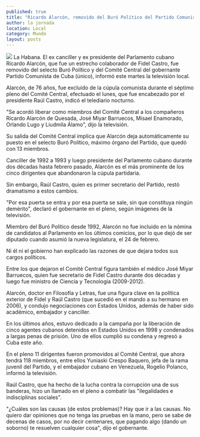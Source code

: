 ```yaml
---
published: true
title: "Ricardo Alarcón, removido del Buró Político del Partido Comunista de Cuba"
author: la jornada
location: Local
category: Mundo
layout: posts
---
```


![](http://i.imgur.com/P71Pplvm.jpg)
La Habana. El ex canciller y ex presidente del Parlamento cubano Ricardo Alarcón, que fue un estrecho colaborador de Fidel Castro, fue removido del selecto Buró Político y del Comité Central del gobernante Partido Comunista de Cuba (único), informó este martes la televisión local.

Alarcón, de 76 años, fue excluido de la cúpula comunista durante el séptimo pleno del Comité Central, efectuado el lunes, que fue encabezado por el presidente Raúl Castro, indicó el telediario nocturno.

"Se acordó liberar como miembros del Comité Central a los compañeros Ricardo Alarcón de Quesada, José Miyar Barruecos, Misael Enamorado, Orlando Lugo y Liudmila Álamo", dijo la televisión.

Su salida del Comité Central implica que Alarcón deja automáticamente su puesto en el selecto Buró Político, máximo órgano del Partido, que quedó con 13 miembros.

Canciller de 1992 a 1993 y luego presidente del Parlamento cubano durante dos décadas hasta febrero pasado, Alarcón es el más prominente de los cinco dirigentes que abandonaron la cúpula partidaria.

Sin embargo, Raúl Castro, quien es primer secretario del Partido, restó dramatismo a estos cambios.

"Por esa puerta se entra y por esa puerta se sale, sin que constituya ningún demérito", declaró el gobernante en el pleno, según imágenes de la televisión.

Miembro del Buró Político desde 1992, Alarcón no fue incluido en la nómina de candidatos al Parlamento en los últimos comicios, por lo que dejó de ser diputado cuando asumió la nueva legislatura, el 24 de febrero.

Ni él ni el gobierno han explicado las razones de que dejara todos sus cargos políticos.

Entre los que dejaron el Comité Central figura también el médico José Miyar Barruecos, quien fue secretario de Fidel Castro durante dos décadas y luego fue ministro de Ciencia y Tecnología (2009-2012).

Alarcón, doctor en Filosofía y Letras, fue una figura clave en la política exterior de Fidel y Raúl Castro (que sucedió en el mando a su hermano en 2006), y condujo negociaciones con Estados Unidos, además de haber sido académico, embajador y canciller.

En los últimos años, estuvo dedicado a la campaña por la liberación de cinco agentes cubanos detenidos en Estados Unidos en 1998 y condenados a largas penas de prisión. Uno de ellos cumplió su condena y regresó a Cuba este año.

En el pleno 11 dirigentes fueron promovidos al Comité Central, que ahora tendrá 118 miembros, entre ellos Yuniaski Crespo Baquero, jefa de la rama juvenil del Partido, y el embajador cubano en Venezuela, Rogelio Polanco, informó la televisión.

Raúl Castro, que ha hecho de la lucha contra la corrupción una de sus banderas, hizo un llamado en el pleno a combatir las "ilegalidades e indisciplinas sociales".

"¿Cuáles son las causas (de estos problemas)? Hay que ir a las causas. No quiero dar opiniones que no tenga las pruebas en la mano, pero se sabe de decenas de casos, por no decir centenares, que pagando algo (dando un soborno) te resuelven cualquier cosa", dijo el gobernante.
